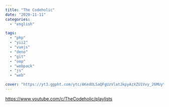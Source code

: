 ```yaml
---
title: "The Codeholic"
date: "2020-11-11"
categories:
  - "english"

tags:
  - "php"
  - "yii2"
  - "vuejs"
  - "deno"
  - "git"
  - "oop"
  - "webpack"
  - "js"
  - "web"

cover: "https://yt3.ggpht.com/ytc/AKedOLSaQFgUzVlatJkpyAzXZU1Vvy_26MUyYYXg9O3qkg=s176-c-k-c0x00ffffff-no-rj"
---
```


https://www.youtube.com/c/TheCodeholic/playlists
